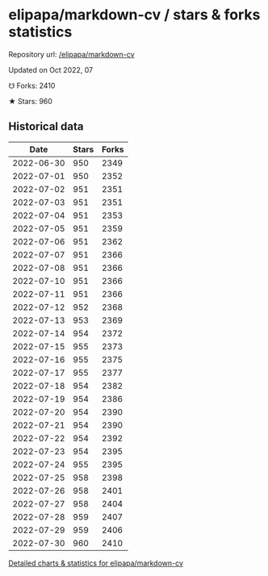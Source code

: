 # elipapa/markdown-cv / stars & forks statistics

Repository url: [/elipapa/markdown-cv](https://github.com/elipapa/markdown-cv)

Updated on Oct 2022, 07

☋ Forks: 2410

★ Stars: 960

## Historical data
| Date | Stars | Forks |
|------|-------|-------|
| 2022-06-30 | 950 | 2349 | 
| 2022-07-01 | 950 | 2352 | 
| 2022-07-02 | 951 | 2351 | 
| 2022-07-03 | 951 | 2351 | 
| 2022-07-04 | 951 | 2353 | 
| 2022-07-05 | 951 | 2359 | 
| 2022-07-06 | 951 | 2362 | 
| 2022-07-07 | 951 | 2366 | 
| 2022-07-08 | 951 | 2366 | 
| 2022-07-10 | 951 | 2366 | 
| 2022-07-11 | 951 | 2366 | 
| 2022-07-12 | 952 | 2368 | 
| 2022-07-13 | 953 | 2369 | 
| 2022-07-14 | 954 | 2372 | 
| 2022-07-15 | 955 | 2373 | 
| 2022-07-16 | 955 | 2375 | 
| 2022-07-17 | 955 | 2377 | 
| 2022-07-18 | 954 | 2382 | 
| 2022-07-19 | 954 | 2386 | 
| 2022-07-20 | 954 | 2390 | 
| 2022-07-21 | 954 | 2390 | 
| 2022-07-22 | 954 | 2392 | 
| 2022-07-23 | 954 | 2395 | 
| 2022-07-24 | 955 | 2395 | 
| 2022-07-25 | 958 | 2398 | 
| 2022-07-26 | 958 | 2401 | 
| 2022-07-27 | 958 | 2404 | 
| 2022-07-28 | 959 | 2407 | 
| 2022-07-29 | 959 | 2406 | 
| 2022-07-30 | 960 | 2410 | 


[Detailed charts & statistics for elipapa/markdown-cv](https://reviewgithub.com/rep/elipapa/markdown-cv)
